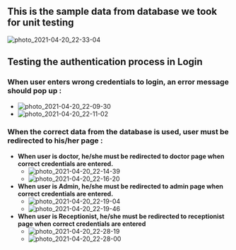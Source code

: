 ## **This is the sample data from database we took for unit testing**

![photo_2021-04-20_22-33-04](https://user-images.githubusercontent.com/43813438/115436279-6e6d9900-a228-11eb-87c2-e368ed0c23eb.jpg)


## **Testing the authentication process in Login**

### **When user enters wrong credentials to login, an error message should pop up :**
  * ![photo_2021-04-20_22-09-30](https://user-images.githubusercontent.com/43813438/115433426-3022aa80-a225-11eb-8599-ac6d2e905faa.jpg)
  * ![photo_2021-04-20_22-11-02](https://user-images.githubusercontent.com/43813438/115433635-67915700-a225-11eb-8215-3ef9d83ddf2b.jpg)

### **When the correct data from the database is used, user must be redirected to his/her page :**
   * **When user is doctor, he/she must be redirected to doctor page when correct credentials are entered.**
      * ![photo_2021-04-20_22-14-39](https://user-images.githubusercontent.com/43813438/115434026-d8d10a00-a225-11eb-97ec-f9d8794d9970.jpg)
      * ![photo_2021-04-20_22-16-20](https://user-images.githubusercontent.com/43813438/115434272-22b9f000-a226-11eb-8339-c9cd6ed91b54.jpg)
   * **When user is Admin, he/she must be redirected to admin page when correct credentials are entered.**
     * ![photo_2021-04-20_22-19-04](https://user-images.githubusercontent.com/43813438/115434673-95c36680-a226-11eb-874d-7ef06ac8760d.jpg)
     * ![photo_2021-04-20_22-19-46](https://user-images.githubusercontent.com/43813438/115434704-9eb43800-a226-11eb-877d-e2c1855860d5.jpg)
   * **When user is Receptionist, he/she must be redirected to receptionist page when correct credentials are entered**
     * ![photo_2021-04-20_22-28-19](https://user-images.githubusercontent.com/43813438/115435727-c5bf3980-a227-11eb-972b-a3b8448af099.jpg)
     * ![photo_2021-04-20_22-28-00](https://user-images.githubusercontent.com/43813438/115435798-db346380-a227-11eb-8167-abe8df203ef6.jpg)








